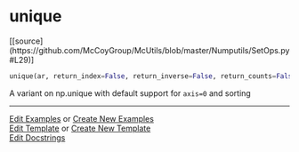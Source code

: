 # <a id="McUtils.Numputils.SetOps.unique">unique</a>
<div class="docs-source-link" markdown="1">
[[source](https://github.com/McCoyGroup/McUtils/blob/master/Numputils/SetOps.py#L29)]
</div>

```python
unique(ar, return_index=False, return_inverse=False, return_counts=False, axis=0, sorting=None, minimal_dtype=False): 
```
A variant on np.unique with default support for `axis=0` and sorting 



___

[Edit Examples](https://github.com/McCoyGroup/McUtils/edit/gh-pages/ci/examples/McUtils/Numputils/SetOps/unique.md) or 
[Create New Examples](https://github.com/McCoyGroup/McUtils/new/gh-pages/?filename=ci/examples/McUtils/Numputils/SetOps/unique.md) <br/>
[Edit Template](https://github.com/McCoyGroup/McUtils/edit/gh-pages/ci/docs/McUtils/Numputils/SetOps/unique.md) or 
[Create New Template](https://github.com/McCoyGroup/McUtils/new/gh-pages/?filename=ci/docs/templates/McUtils/Numputils/SetOps/unique.md) <br/>
[Edit Docstrings](https://github.com/McCoyGroup/McUtils/edit/master/Numputils/SetOps.py#L29?message=Update%20Docs)